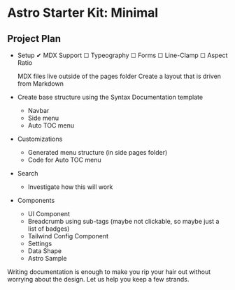 # Astro Starter Kit: Minimal

## Project Plan

- Setup
  ✔ MDX Support
  ☐ Typeography
  ☐ Forms
  ☐ Line-Clamp
  ☐ Aspect Ratio
  
  MDX files live outside of the pages folder
  Create a layout that is driven from Markdown
- Create base structure using the Syntax Documentation template
  - Navbar
  - Side menu
  - Auto TOC menu
- Customizations
  - Generated menu structure (in side pages folder)
  - Code for Auto TOC menu
- Search
  - Investigate how this will work
- Components
  - UI Component
  - Breadcrumb using sub-tags (maybe not clickable, so maybe just a list of badges)
  - Tailwind Config Component
  - Settings
  - Data Shape
  - Astro Sample




Writing documentation is enough to make you rip your hair out without worrying about the design. Let us help you keep a few strands.
